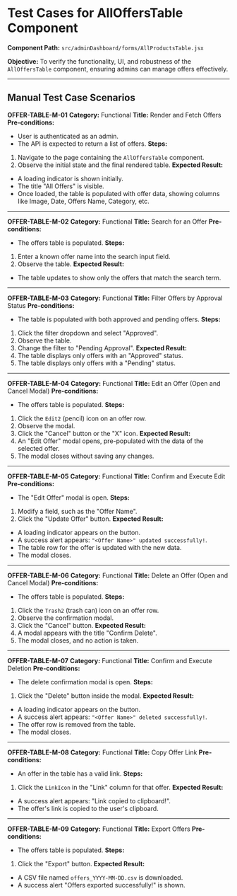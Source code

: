 # Test Cases for AllOffersTable Component

**Component Path:** `src/adminDashboard/forms/AllProductsTable.jsx`

**Objective:** To verify the functionality, UI, and robustness of the `AllOffersTable` component, ensuring admins can manage offers effectively.

---

## Manual Test Case Scenarios

**OFFER-TABLE-M-01**
**Category:** Functional
**Title:** Render and Fetch Offers
**Pre-conditions:**
- User is authenticated as an admin.
- The API is expected to return a list of offers.
**Steps:**
1.  Navigate to the page containing the `AllOffersTable` component.
2.  Observe the initial state and the final rendered table.
**Expected Result:**
- A loading indicator is shown initially.
- The title "All Offers" is visible.
- Once loaded, the table is populated with offer data, showing columns like Image, Date, Offers Name, Category, etc.

---

**OFFER-TABLE-M-02**
**Category:** Functional
**Title:** Search for an Offer
**Pre-conditions:**
- The offers table is populated.
**Steps:**
1.  Enter a known offer name into the search input field.
2.  Observe the table.
**Expected Result:**
- The table updates to show only the offers that match the search term.

---

**OFFER-TABLE-M-03**
**Category:** Functional
**Title:** Filter Offers by Approval Status
**Pre-conditions:**
- The table is populated with both approved and pending offers.
**Steps:**
1.  Click the filter dropdown and select "Approved".
2.  Observe the table.
3.  Change the filter to "Pending Approval".
**Expected Result:**
1.  The table displays only offers with an "Approved" status.
2.  The table displays only offers with a "Pending" status.

---

**OFFER-TABLE-M-04**
**Category:** Functional
**Title:** Edit an Offer (Open and Cancel Modal)
**Pre-conditions:**
- The offers table is populated.
**Steps:**
1.  Click the `Edit2` (pencil) icon on an offer row.
2.  Observe the modal.
3.  Click the "Cancel" button or the "X" icon.
**Expected Result:**
1.  An "Edit Offer" modal opens, pre-populated with the data of the selected offer.
2.  The modal closes without saving any changes.

---

**OFFER-TABLE-M-05**
**Category:** Functional
**Title:** Confirm and Execute Edit
**Pre-conditions:**
- The "Edit Offer" modal is open.
**Steps:**
1.  Modify a field, such as the "Offer Name".
2.  Click the "Update Offer" button.
**Expected Result:**
- A loading indicator appears on the button.
- A success alert appears: `"<Offer Name>" updated successfully!`.
- The table row for the offer is updated with the new data.
- The modal closes.

---

**OFFER-TABLE-M-06**
**Category:** Functional
**Title:** Delete an Offer (Open and Cancel Modal)
**Pre-conditions:**
- The offers table is populated.
**Steps:**
1.  Click the `Trash2` (trash can) icon on an offer row.
2.  Observe the confirmation modal.
3.  Click the "Cancel" button.
**Expected Result:**
1.  A modal appears with the title "Confirm Delete".
2.  The modal closes, and no action is taken.

---

**OFFER-TABLE-M-07**
**Category:** Functional
**Title:** Confirm and Execute Deletion
**Pre-conditions:**
- The delete confirmation modal is open.
**Steps:**
1.  Click the "Delete" button inside the modal.
**Expected Result:**
- A loading indicator appears on the button.
- A success alert appears: `"<Offer Name>" deleted successfully!`.
- The offer row is removed from the table.
- The modal closes.

---

**OFFER-TABLE-M-08**
**Category:** Functional
**Title:** Copy Offer Link
**Pre-conditions:**
- An offer in the table has a valid link.
**Steps:**
1.  Click the `LinkIcon` in the "Link" column for that offer.
**Expected Result:**
- A success alert appears: "Link copied to clipboard!".
- The offer's link is copied to the user's clipboard.

---

**OFFER-TABLE-M-09**
**Category:** Functional
**Title:** Export Offers
**Pre-conditions:**
- The offers table is populated.
**Steps:**
1.  Click the "Export" button.
**Expected Result:**
- A CSV file named `offers_YYYY-MM-DD.csv` is downloaded.
- A success alert "Offers exported successfully!" is shown.
